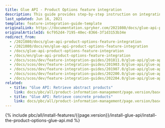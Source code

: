 ```yaml
---
title: Glue API - Product Options feature integration
description: This guide provides step-by-step instruction on integrating Product Options API Feature into the Spryker based project.
last_updated: Jun 16, 2021
template: feature-integration-guide-template
originalLink: https://documentation.spryker.com/2021080/docs/glue-api-product-options-feature-integration
originalArticleId: 6cf952d4-7195-40ec-8366-3f1d3153b34e
redirect_from:
  - /2021080/docs/glue-api-product-options-feature-integration
  - /2021080/docs/en/glue-api-product-options-feature-integration
  - /docs/glue-api-product-options-feature-integration
  - /docs/en/glue-api-product-options-feature-integration
  - /docs/scos/dev/feature-integration-guides/201811.0/glue-api/glue-api-product-options-feature-integration.html
  - /docs/scos/dev/feature-integration-guides/201903.0/glue-api/glue-api-product-options-feature-integration.html
  - /docs/scos/dev/feature-integration-guides/201907.0/glue-api/glue-api-product-options-feature-integration.html
  - /docs/scos/dev/feature-integration-guides/202200.0/glue-api/glue-api-product-options-feature-integration.html
  - /docs/scos/dev/feature-integration-guides/202204.0/glue-api/glue-api-product-options-feature-integration.html
related:
  - title: "Glue API: Retrieve abstract products"
    link: docs/pbc/all/product-information-management/page.version/base-shop/manage-using-glue-api/abstract-products/glue-api-retrieve-abstract-products.html
  - title: "Glue API: Retrieve concrete products"
    link: docs/pbc/all/product-information-management/page.version/base-shop/manage-using-glue-api/concrete-products/glue-api-retrieve-concrete-products.html
---
```


{% include pbc/all/install-features/{{page.version}}/install-glue-api/install-the-product-options-glue-api.md %} <!-- To edit, see /_includes/pbc/all/install-features/202204.0/install-glue-api/install-the-product-options-glue-api.md -->
